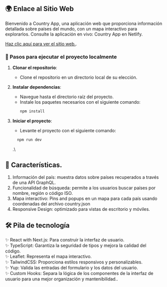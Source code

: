## 🌍 Enlace al Sitio Web

Bienvenido a Country App, una aplicación web que proporciona información detallada sobre países del mundo, con un mapa interactivo para explorarlos.
Consulte la aplicación en vivo: Country App en Netlify.

[Haz clic aquí para ver el sitio web.](https://nalancay-country-app.netlify.app/).

### 🚀 Pasos para ejecutar el proyecto localmente

1. **Clonar el repositorio**:

   - Clone el repositorio en un directorio local de su elección.

2. **Instalar dependencias**:

   - Navegue hasta el directorio raíz del proyecto.
   - Instale los paquetes necesarios con el siguiente comando:
     ```bash
     npm install
     ```

3. **Iniciar el proyecto**:
   - Levante el proyecto con el siguiente comando:
   ```bash
     npm run dev
   ```
   .\

## 🌟 Características.

1.  Información del país: muestra datos sobre países recuperados a través de una API GraphQL.
2.  Funcionalidad de búsqueda: permite a los usuarios buscar países por nombre, región o código ISO.
3.  Mapa interactivo: Pins and popups en un mapa para cada país usando coordenadas del archivo country.json
4.  Responsive Design: optimizado para vistas de escritorio y móviles.

## 🛠️ Pila de tecnología

✨ React with Next.js: Para construir la interfaz de usuario.\
✨ TypeScript: Garantiza la seguridad de tipos y mejora la calidad del código.\
✨ Leaflet: Representa el mapa interactivo.\
✨ TailwindCSS: Proporciona estilos responsivos y personalizables.\
✨ Yup: Valida las entradas del formulario y los datos del usuario.\
✨ Custom Hooks: Separa la lógica de los componentes de la interfaz de usuario para una mejor organización y mantenibilidad..

